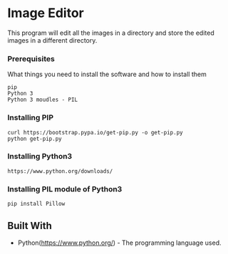 # Image Editor
This program will edit all the images in a directory and store the edited images in a different directory.

### Prerequisites
What things you need to install the software and how to install them
```
pip
Python 3
Python 3 moudles - PIL
```
### Installing PIP
```
curl https://bootstrap.pypa.io/get-pip.py -o get-pip.py
python get-pip.py
```
### Installing Python3
```
https://www.python.org/downloads/
```
### Installing PIL module of Python3
```
pip install Pillow
```
## Built With
* Python(https://www.python.org/) - The programming language used.
